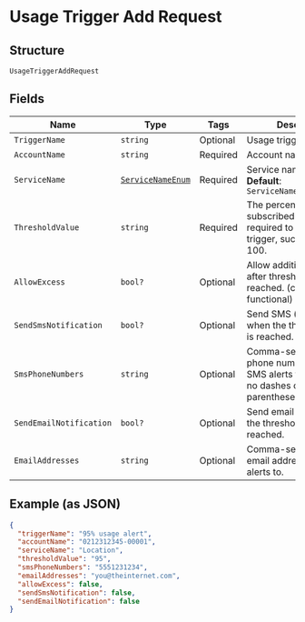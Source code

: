 
# Usage Trigger Add Request

## Structure

`UsageTriggerAddRequest`

## Fields

| Name | Type | Tags | Description |
|  --- | --- | --- | --- |
| `TriggerName` | `string` | Optional | Usage trigger name |
| `AccountName` | `string` | Required | Account name |
| `ServiceName` | [`ServiceNameEnum`](../../doc/models/service-name-enum.md) | Required | Service name<br>**Default**: `ServiceNameEnum.Location` |
| `ThresholdValue` | `string` | Required | The percent of subscribed usage required to activate the trigger, such as 90 or 100. |
| `AllowExcess` | `bool?` | Optional | Allow additional requests after thresholdValue is reached. (currently not functional) |
| `SendSmsNotification` | `bool?` | Optional | Send SMS (text) alerts when the thresholdValue is reached. |
| `SmsPhoneNumbers` | `string` | Optional | Comma-separated list of phone numbers to send SMS alerts to. Digits only; no dashes or parentheses, etc. |
| `SendEmailNotification` | `bool?` | Optional | Send email alerts when the thresholdValue is reached. |
| `EmailAddresses` | `string` | Optional | Comma-separated list of email addresses to send alerts to. |

## Example (as JSON)

```json
{
  "triggerName": "95% usage alert",
  "accountName": "0212312345-00001",
  "serviceName": "Location",
  "thresholdValue": "95",
  "smsPhoneNumbers": "5551231234",
  "emailAddresses": "you@theinternet.com",
  "allowExcess": false,
  "sendSmsNotification": false,
  "sendEmailNotification": false
}
```

